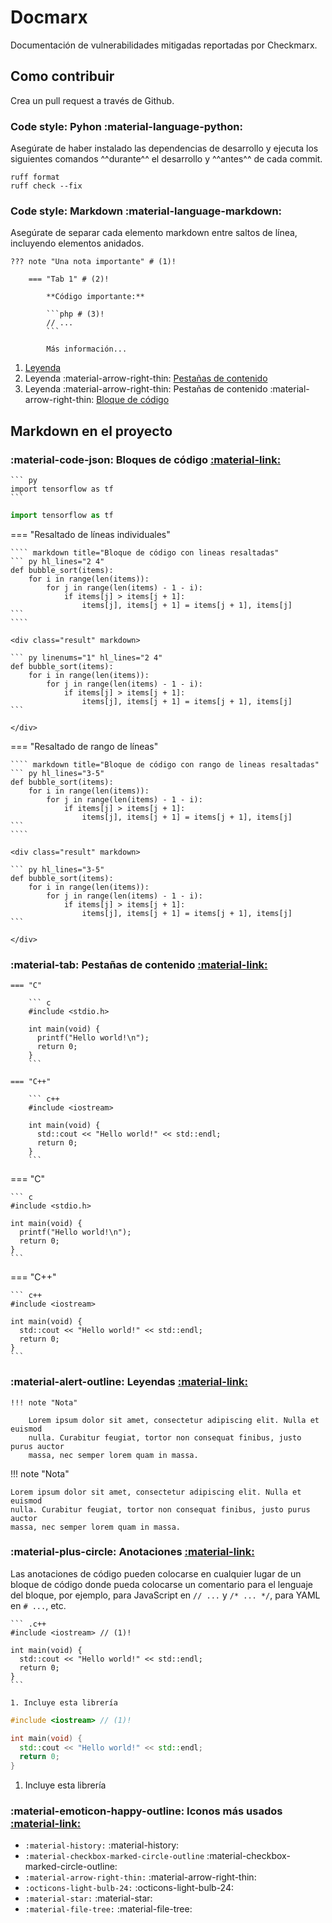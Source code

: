 # Docmarx

Documentación de vulnerabilidades mitigadas reportadas por Checkmarx.

## Como contribuir

Crea un pull request a través de Github.

### Code style: Pyhon :material-language-python:

Asegúrate de haber instalado las dependencias de desarrollo y ejecuta los siguientes comandos ^^durante^^ el desarrollo y
^^antes^^ de cada commit.

```shell
ruff format
ruff check --fix
```

### Code style: Markdown :material-language-markdown:

Asegúrate de separar cada elemento markdown entre saltos de línea, incluyendo elementos anidados.

```shell hl_lines="2 4 6 10"
??? note "Una nota importante" # (1)!

    === "Tab 1" # (2)!

        **Código importante:**

        ```php # (3)!
        // ...
        ```

        Más información...
```

1. [Leyenda](#leyendas)
2. Leyenda :material-arrow-right-thin: [Pestañas de contenido](#pestanas-de-contenido)
3. Leyenda :material-arrow-right-thin: Pestañas de contenido :material-arrow-right-thin: [Bloque de código](#bloques-de-codigo)

## Markdown en el proyecto

### :material-code-json: Bloques de código [:material-link:](https://squidfunk.github.io/mkdocs-material/reference/code-blocks/#usage "Material for MkDocs")

````text title="Bloque de código"
``` py
import tensorflow as tf
```
````

<div class="result" markdown>

```py
import tensorflow as tf
```

</div>

=== "Resaltado de líneas individuales"

    ```` markdown title="Bloque de código con lineas resaltadas"
    ``` py hl_lines="2 4"
    def bubble_sort(items):
        for i in range(len(items)):
            for j in range(len(items) - 1 - i):
                if items[j] > items[j + 1]:
                    items[j], items[j + 1] = items[j + 1], items[j]
    ```
    ````

    <div class="result" markdown>

    ``` py linenums="1" hl_lines="2 4"
    def bubble_sort(items):
        for i in range(len(items)):
            for j in range(len(items) - 1 - i):
                if items[j] > items[j + 1]:
                    items[j], items[j + 1] = items[j + 1], items[j]
    ```

    </div>

=== "Resaltado de rango de líneas"

    ```` markdown title="Bloque de código con rango de lineas resaltadas"
    ``` py hl_lines="3-5"
    def bubble_sort(items):
        for i in range(len(items)):
            for j in range(len(items) - 1 - i):
                if items[j] > items[j + 1]:
                    items[j], items[j + 1] = items[j + 1], items[j]
    ```
    ````

    <div class="result" markdown>

    ``` py hl_lines="3-5"
    def bubble_sort(items):
        for i in range(len(items)):
            for j in range(len(items) - 1 - i):
                if items[j] > items[j + 1]:
                    items[j], items[j + 1] = items[j + 1], items[j]
    ```

    </div>

### :material-tab: Pestañas de contenido [:material-link:](https://squidfunk.github.io/mkdocs-material/reference/content-tabs/#usage "Material for MkDocs")

``` title="Pestañas de contenido con bloques de código"
=== "C"

    ``` c
    #include <stdio.h>

    int main(void) {
      printf("Hello world!\n");
      return 0;
    }
    ```

=== "C++"

    ``` c++
    #include <iostream>

    int main(void) {
      std::cout << "Hello world!" << std::endl;
      return 0;
    }
    ```
```

<div class="result" markdown>

=== "C"

    ``` c
    #include <stdio.h>

    int main(void) {
      printf("Hello world!\n");
      return 0;
    }
    ```

=== "C++"

    ``` c++
    #include <iostream>

    int main(void) {
      std::cout << "Hello world!" << std::endl;
      return 0;
    }
    ```

</div>

### :material-alert-outline: Leyendas [:material-link:](https://squidfunk.github.io/mkdocs-material/reference/admonitions/#usage "Material for MkDocs")

```text title="Leyenda"
!!! note "Nota"

    Lorem ipsum dolor sit amet, consectetur adipiscing elit. Nulla et euismod
    nulla. Curabitur feugiat, tortor non consequat finibus, justo purus auctor
    massa, nec semper lorem quam in massa.
```

<div class="result" markdown>

!!! note "Nota"

    Lorem ipsum dolor sit amet, consectetur adipiscing elit. Nulla et euismod
    nulla. Curabitur feugiat, tortor non consequat finibus, justo purus auctor
    massa, nec semper lorem quam in massa.

</div>

### :material-plus-circle: Anotaciones [:material-link:](https://squidfunk.github.io/mkdocs-material/reference/annotations/#usage "Material for MkDocs")

Las anotaciones de código pueden colocarse en cualquier lugar de un bloque de código donde pueda colocarse un comentario
para el lenguaje del bloque, por ejemplo, para JavaScript en `// ...` y `/* ... */`, para YAML en `# ...`, etc.

```` title="Anotoaciones en bloques de código"
``` .c++
#include <iostream> // (1)!

int main(void) {
  std::cout << "Hello world!" << std::endl;
  return 0;
}
```

1. Incluye esta librería
````

<div class="result" markdown>

``` .c++
#include <iostream> // (1)!

int main(void) {
  std::cout << "Hello world!" << std::endl;
  return 0;
}
```

1. Incluye esta librería

</div>

### :material-emoticon-happy-outline: Iconos más usados [:material-link:](https://squidfunk.github.io/mkdocs-material/reference/icons-emojis/#usage "Material for MkDocs")


- `:material-history:` :material-history:
- `:material-checkbox-marked-circle-outline` :material-checkbox-marked-circle-outline:
- `:material-arrow-right-thin:` :material-arrow-right-thin:
- `:octicons-light-bulb-24:` :octicons-light-bulb-24:
- `:material-star:` :material-star:
- `:material-file-tree:` :material-file-tree:

